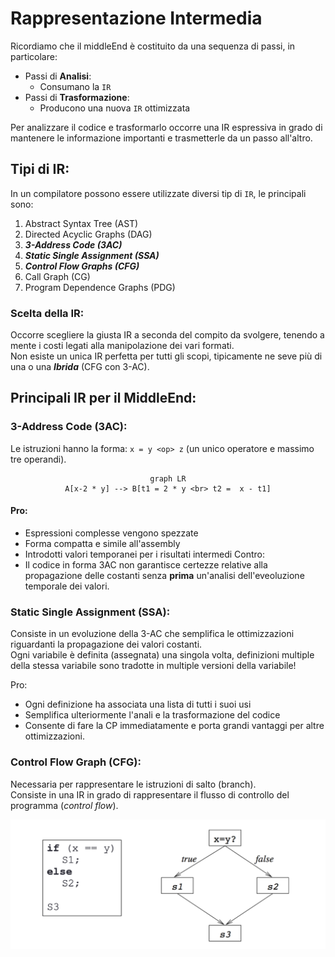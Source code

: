 # Rappresentazione Intermedia

Ricordiamo che il middleEnd è costituito da una sequenza di passi, in particolare:

- Passi di **Analisi**:
  - Consumano la `IR`
- Passi di **Trasformazione**:
  - Producono una nuova `IR` ottimizzata

Per analizzare il codice e trasformarlo occorre una IR espressiva in grado di mantenere le informazione importanti e trasmetterle da un passo all'altro.

## Tipi di IR:

In un compilatore possono essere utilizzate diversi tip di `IR`, le principali sono:

1. Abstract Syntax Tree (AST)
2. Directed Acyclic Graphs (DAG)
3. **_3-Address Code (3AC)_**
4. **_Static Single Assignment (SSA)_**
5. **_Control Flow Graphs (CFG)_**
6. Call Graph (CG)
7. Program Dependence Graphs (PDG)

### Scelta della IR:

Occorre scegliere la giusta IR a seconda del compito da svolgere, tenendo a mente i costi legati alla manipolazione dei vari formati.  
Non esiste un unica IR perfetta per tutti gli scopi, tipicamente ne seve più di una o una **_Ibrida_** (CFG con 3-AC).

## Principali IR per il MiddleEnd:

### 3-Address Code (3AC):

Le istruzioni hanno la forma: `x = y <op> z` (un unico operatore e massimo tre operandi).

<div style="text-align:center">

```mermaid
graph LR
A[x-2 * y] --> B[t1 = 2 * y <br> t2 =  x - t1]
```

</div>

#### Pro:

- Espressioni complesse vengono spezzate
- Forma compatta e simile all'assembly
- Introdotti valori temporanei per i risultati intermedi
  Contro:
- Il codice in forma 3AC non garantisce certezze relative alla propagazione delle costanti senza **prima** un'analisi dell'eveoluzione temporale dei valori.

### Static Single Assignment (SSA):

Consiste in un evoluzione della 3-AC che semplifica le ottimizzazioni riguardanti la propagazione dei valori costanti.  
Ogni variabile è definita (assegnata) una singola volta, definizioni multiple della stessa variabile sono tradotte in multiple versioni della variabile!

Pro:

- Ogni definizione ha associata una lista di tutti i suoi usi
- Semplifica ulteriormente l'anali e la trasformazione del codice
- Consente di fare la CP immediatamente e porta grandi vantaggi per altre ottimizzazioni.

### Control Flow Graph (CFG):

Necessaria per rappresentare le istruzioni di salto (branch).  
Consiste in una IR in grado di rappresentare il flusso di controllo del programma (_control flow_).

![cfg](../../images/CFG.png)
